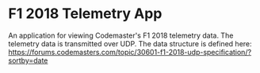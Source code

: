 # F1 2018 Telemetry App
An application for viewing Codemaster's F1 2018 telemetry data. The telemetry data is transmitted over UDP. The data structure is defined here: https://forums.codemasters.com/topic/30601-f1-2018-udp-specification/?sortby=date

